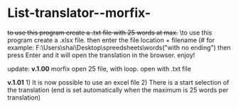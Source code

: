 # List-translator--morfix-

~~to use this program create a .txt file with 25 words at max.~~
\to use this program create a .xlsx file.
then enter the file location + filename (# for example: F:\Users\shai\Desktop\spreedsheets\words("with no ending")
then press Enter and it will open the translation in the browser. 
enjoy!



update: 
**v.1.00**
  morfix open 25 file, with loop.
  open with .txt file 
  
 **v.1.01**
    1) It is now possible to use an excel file
    2) There is a start selection of the translation (end is set automatically when the maximum is 25 words per translation)
 

